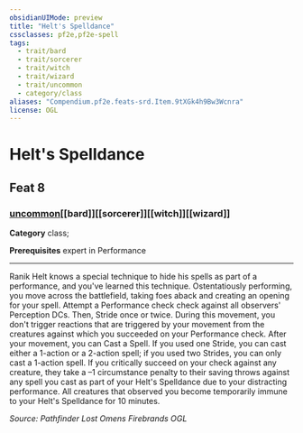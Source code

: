 ```yaml
---
obsidianUIMode: preview
title: "Helt's Spelldance"
cssclasses: pf2e,pf2e-spell
tags:
  - trait/bard
  - trait/sorcerer
  - trait/witch
  - trait/wizard
  - trait/uncommon
  - category/class
aliases: "Compendium.pf2e.feats-srd.Item.9tXGk4h9Bw3Wcnra"
license: OGL
---
```

# Helt's Spelldance
## Feat 8
### [uncommon](uncommon "Uncommon Rarity Trait")[[bard]][[sorcerer]][[witch]][[wizard]]

**Category** class; 



**Prerequisites** expert in Performance
* * *
Ranik Helt knows a special technique to hide his spells as part of a performance, and you've learned this technique. Ostentatiously performing, you move across the battlefield, taking foes aback and creating an opening for your spell. Attempt a Performance check check against all observers' Perception DCs. Then, Stride once or twice. During this movement, you don't trigger reactions that are triggered by your movement from the creatures against which you succeeded on your Performance check. After your movement, you can Cast a Spell. If you used one Stride, you can cast either a 1-action or a 2-action spell; if you used two Strides, you can only cast a 1-action spell. If you critically succeed on your check against any creature, they take a –1 circumstance penalty to their saving throws against any spell you cast as part of your Helt's Spelldance due to your distracting performance. All creatures that observed you become temporarily immune to your Helt's Spelldance for 10 minutes.

*Source: Pathfinder Lost Omens Firebrands*
*OGL*